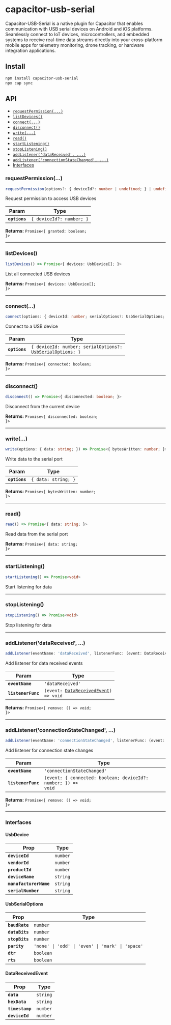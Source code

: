 # capacitor-usb-serial

Capacitor-USB-Serial is a native plugin for Capacitor that enables communication with USB serial devices on Android and iOS platforms. Seamlessly connect to IoT devices, microcontrollers, and embedded systems to receive real-time data streams directly into your cross-platform mobile apps for telemetry monitoring, drone tracking, or hardware integration applications.

## Install

```bash
npm install capacitor-usb-serial
npx cap sync
```

## API

<docgen-index>

* [`requestPermission(...)`](#requestpermission)
* [`listDevices()`](#listdevices)
* [`connect(...)`](#connect)
* [`disconnect()`](#disconnect)
* [`write(...)`](#write)
* [`read()`](#read)
* [`startListening()`](#startlistening)
* [`stopListening()`](#stoplistening)
* [`addListener('dataReceived', ...)`](#addlistenerdatareceived-)
* [`addListener('connectionStateChanged', ...)`](#addlistenerconnectionstatechanged-)
* [Interfaces](#interfaces)

</docgen-index>

<docgen-api>
<!--Update the source file JSDoc comments and rerun docgen to update the docs below-->

### requestPermission(...)

```typescript
requestPermission(options?: { deviceId?: number | undefined; } | undefined) => Promise<{ granted: boolean; }>
```

Request permission to access USB devices

| Param         | Type                                |
| ------------- | ----------------------------------- |
| **`options`** | <code>{ deviceId?: number; }</code> |

**Returns:** <code>Promise&lt;{ granted: boolean; }&gt;</code>

--------------------


### listDevices()

```typescript
listDevices() => Promise<{ devices: UsbDevice[]; }>
```

List all connected USB devices

**Returns:** <code>Promise&lt;{ devices: UsbDevice[]; }&gt;</code>

--------------------


### connect(...)

```typescript
connect(options: { deviceId: number; serialOptions?: UsbSerialOptions; }) => Promise<{ connected: boolean; }>
```

Connect to a USB device

| Param         | Type                                                                                                 |
| ------------- | ---------------------------------------------------------------------------------------------------- |
| **`options`** | <code>{ deviceId: number; serialOptions?: <a href="#usbserialoptions">UsbSerialOptions</a>; }</code> |

**Returns:** <code>Promise&lt;{ connected: boolean; }&gt;</code>

--------------------


### disconnect()

```typescript
disconnect() => Promise<{ disconnected: boolean; }>
```

Disconnect from the current device

**Returns:** <code>Promise&lt;{ disconnected: boolean; }&gt;</code>

--------------------


### write(...)

```typescript
write(options: { data: string; }) => Promise<{ bytesWritten: number; }>
```

Write data to the serial port

| Param         | Type                           |
| ------------- | ------------------------------ |
| **`options`** | <code>{ data: string; }</code> |

**Returns:** <code>Promise&lt;{ bytesWritten: number; }&gt;</code>

--------------------


### read()

```typescript
read() => Promise<{ data: string; }>
```

Read data from the serial port

**Returns:** <code>Promise&lt;{ data: string; }&gt;</code>

--------------------


### startListening()

```typescript
startListening() => Promise<void>
```

Start listening for data

--------------------


### stopListening()

```typescript
stopListening() => Promise<void>
```

Stop listening for data

--------------------


### addListener('dataReceived', ...)

```typescript
addListener(eventName: 'dataReceived', listenerFunc: (event: DataReceivedEvent) => void) => Promise<{ remove: () => void; }>
```

Add listener for data received events

| Param              | Type                                                                                |
| ------------------ | ----------------------------------------------------------------------------------- |
| **`eventName`**    | <code>'dataReceived'</code>                                                         |
| **`listenerFunc`** | <code>(event: <a href="#datareceivedevent">DataReceivedEvent</a>) =&gt; void</code> |

**Returns:** <code>Promise&lt;{ remove: () =&gt; void; }&gt;</code>

--------------------


### addListener('connectionStateChanged', ...)

```typescript
addListener(eventName: 'connectionStateChanged', listenerFunc: (event: { connected: boolean; deviceId?: number; }) => void) => Promise<{ remove: () => void; }>
```

Add listener for connection state changes

| Param              | Type                                                                        |
| ------------------ | --------------------------------------------------------------------------- |
| **`eventName`**    | <code>'connectionStateChanged'</code>                                       |
| **`listenerFunc`** | <code>(event: { connected: boolean; deviceId?: number; }) =&gt; void</code> |

**Returns:** <code>Promise&lt;{ remove: () =&gt; void; }&gt;</code>

--------------------


### Interfaces


#### UsbDevice

| Prop                   | Type                |
| ---------------------- | ------------------- |
| **`deviceId`**         | <code>number</code> |
| **`vendorId`**         | <code>number</code> |
| **`productId`**        | <code>number</code> |
| **`deviceName`**       | <code>string</code> |
| **`manufacturerName`** | <code>string</code> |
| **`serialNumber`**     | <code>string</code> |


#### UsbSerialOptions

| Prop           | Type                                                        |
| -------------- | ----------------------------------------------------------- |
| **`baudRate`** | <code>number</code>                                         |
| **`dataBits`** | <code>number</code>                                         |
| **`stopBits`** | <code>number</code>                                         |
| **`parity`**   | <code>'none' \| 'odd' \| 'even' \| 'mark' \| 'space'</code> |
| **`dtr`**      | <code>boolean</code>                                        |
| **`rts`**      | <code>boolean</code>                                        |


#### DataReceivedEvent

| Prop            | Type                |
| --------------- | ------------------- |
| **`data`**      | <code>string</code> |
| **`hexData`**   | <code>string</code> |
| **`timestamp`** | <code>number</code> |
| **`deviceId`**  | <code>number</code> |

</docgen-api>
